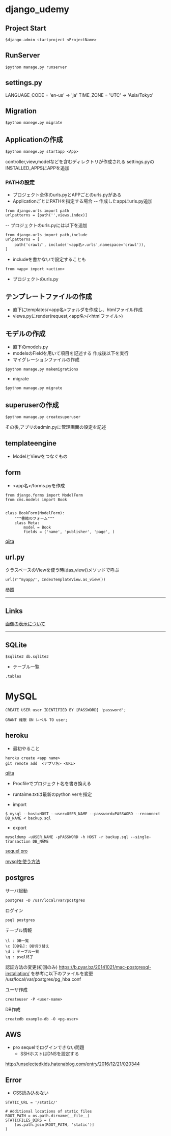 # django_udemy

## Project Start
```
$django-admin startproject <ProjectName>
```

## RunServer
```aidl
$python manage.py runserver
```

## settings.py
LANGUAGE_CODE = 'en-us' -> 'ja'
TIME_ZONE = 'UTC' -> 'Asia/Tokyo'

## Migration
```aidl
$python manege.py migrate
```

## Applicationの作成
```aidl
$python manege.py startapp <App>
```
controller,view,modelなどを含むディレクトリが作成される
settings.pyのINSTALLED_APPSにAPPを追加

### PATHの設定
- プロジェクト全体のurls.pyとAPPごとのurls.pyがある
- ApplicationごとにPATHを指定する場合
-- 作成したappにurls.py追加
```
from django.urls import path
urlpatterns = [path('',views.index)]
```
-- プロジェクトのurls.pyには以下を追加
```aidl
from django.urls import path,include
urlpatterns = [
    path('crawl/', include('<app名>.urls',namespace='crawl')),
]
```

- includeを書かないで設定することも
```aidl
from <app> import <action>
```

- プロジェクトのurls.py


## テンプレートファイルの作成
- <app>直下にtemplates/<app名>フォルダを作成し、htmlファイル作成
- views.pyにrender(request,<app名>/<htmlファイル>)


## モデルの作成
- <app>直下のmodels.py
- modelsのFieldを用いて項目を記述する
作成後以下を実行
- マイグレーションファイルの作成
```aidl
$python manage.py makemigrations
```
- migrate
```aidl
$python manage.py migrate
```

## superuserの作成
```
$python manage.py createsuperuser
```
その後,アプリのadmin.pyに管理画面の設定を記述

## templateengine
- ModelとViewをつなぐもの

## form
- <app名>/forms.pyを作成
```
from django.forms import ModelForm
from cms.models import Book


class BookForm(ModelForm):
    """書籍のフォーム"""
    class Meta:
        model = Book
        fields = ('name', 'publisher', 'page', )
```
[qiita](https://qiita.com/kaki_k/items/6e17597804437ef170ae)

## url.py
クラスベースのViewを使う時はas_view()メソッドで呼ぶ
```
url(r'^myapp/', IndexTemplateView.as_view())
```
[参照](https://www.sejuku.net/blog/25952)


---

## Links

[画像の表示について](http://www.tohuandkonsome.site/entry/2017/06/10/211145)

---

## SQLite
```aidl
$sqlite3 db.sqlite3
```
- テーブル一覧
```aidl
.tables
```

# MySQL
```
CREATE USER user IDENTIFIED BY [PASSWORD] 'password';
```
```
GRANT 権限 ON レベル TO user;
```

## heroku
- 最初やること
```
heroku create <app name>
git remote add  <アプリ名> <URL>
```

[qiita](https://qiita.com/Shitimi_613/items/6627d0ce042d38b86893)
- Procfileでプロジェクト名を書き換える
- runtaime.txtは最新のpython verを指定

- import 
```aidl
$ mysql --host=HOST --user=USER_NAME --password=PASSWORD --reconnect DB_NAME < backup.sql
```
- export
```aidl
mysqldump -uUSER_NAME -pPASSWORD -h HOST -r backup.sql --single-transaction DB_NAME
```
[sequel pro](http://hhmmm.hateblo.jp/entry/2016/02/15/204638)

[mysqlを使う方法](https://qiita.com/maez/items/c7fe024b3b8de1dedbcd)

## postgres
サーバ起動
```aidl
postgres -D /usr/local/var/postgres
```

ログイン
```aidl
psql postgres
```

テーブル情報
```aidl
\l : DB一覧
\c [DB名]: DB切り替え
\d : テーブル一覧
\q : psql終了
```

認証方法の変更(初回のみ)
https://b.pyar.bz/20141021/mac-postgresql-installation/
を参考に以下のファイルを変更
/usr/local/var/postgres/pg_hba.conf


ユーザ作成
```aidl
createuser -P <user-name>
```

DB作成
```aidl
createdb example-db -O <pg-user>
```

## AWS
- pro sequelでログインできない問題
    - SSHホストはDNSを設定する

http://unselectedkids.hatenablog.com/entry/2016/12/21/020344

## Error
- CSS読み込めない
```
STATIC_URL = '/static/'

# Additional locations of static files
ROOT_PATH = os.path.dirname(__file__)
STATICFILES_DIRS = (
    [os.path.join(ROOT_PATH, 'static')]
)
```
